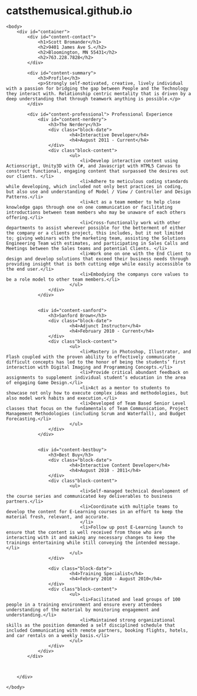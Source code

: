 # catsthemusical.github.io
<!DOCTYPE html>
<html lang="en">
	<head>
		<meta content="text/html;charset=utf-8" http-equiv="Content-Type">
		<meta content="utf-8" http-equiv="encoding">
		<title>My Prime Academy Application Submission</title>
		<link rel="stylesheet" type="text/css" href="stylesheet.css">
	</head>

	<body>
		<div id="container">
			<div id="content-contact">
				<h1>Scott Bromander</h1>
				<h2>9401 James Ave S.</h2>
				<h2>Bloomington, MN 55431</h2>
				<h2>763.228.7828</h2>
			</div>

			<div id="content-summary">
				<h3>Profile</h3>
				<p>Strongly self-motivated, creative, lively individual with a passion for bridging the gap between People and the Technology they interact with. Relationship centric mentality that is driven by a deep understanding that through teamwork anything is possible.</p>
			</div>

			<div id="content-professional"> Professional Experience
				<div id="content-nerdery">
					<h3>The Nerdery</h3>
					<div class="block-date">
							<h4>Interactive Developer</h4>
							<h4>August 2011 - Current</h4>
					</div>		
					<div class"block-content">
							<ul>	
								<li>Develop interactive content using Actionscript, Unity3D with C#, and Javascript with HTML5 Canvas to construct functional, engaging content that surpassed the desires out our clients. </li>
								<li>Adhere to meticulous coding standards while developing, which included not only best practices in coding, but also use and understanding of Model / View / Controller and Design Patterns.</li>
								<li>Act as a team member to help close knowledge gaps through one on one communication or facilitating introductions between team members who may be unaware of each others offering.</li>
								<li>Cross-functionally work with other departments to assist wherever possible for the betterment of either the company or a clients project, this includes, but it not limited to; giving webinars with the marketing team, assisting the Solutions Engineering Team with estimates, and participating in Sales Calls and Meetings between the Sales teams and potential Clients. </li>
								<li>Work one on one with the End Client to design and develop solutions that exceed their business needs through providing insight that is both cutting edge while easily accessible to the end user.</li>
								<li>Embodying the companys core values to be a role model to other team members.</li>
							</ul>	
					</div>
				</div>


				<div id="content-sanford">
					<h3>Sanford Brown</h3>
					<div class="block-date">
							<h4>Adjunct Instructor</h4>
							<h4>February 2010 - Current</h4>
					</div>		
					<div class"block-content">
							<ul>	
								<li>Mastery in Photoshop, Illustrator, and Flash coupled with the proven ability to effectively communicate difficult concepts has led to the honor of being the students’ first interaction with Digital Imaging and Programming Concepts.</li>
								<li>Provide critical abundant feedback on assignments to supplement individual student’s education in the area of engaging Game Design.</li>
								<li>Act as a mentor to students to showcase not only how to execute complex ideas and methodologies, but also model work habits and execution.</li>
								<li>Developed of Team Based Senior Level classes that focus on the fundamentals of Team Communication, Project Management Methodologies (including Scrum and Waterfall), and Budget Forecasting.</li>
							</ul>	
					</div>
				</div>


				<div id="content-bestbuy">
					<h3>Best Buy</h3>
					<div class="block-date">
							<h4>Interactive Content Developer</h4>
							<h4>August 2010 - 2011</h4>
					</div>		
					<div class"block-content">
							<ul>	
								<li>Self-managed technical development of the course series and communicated key deliverables to business partners.</li>
								<li>Coordinate with multiple teams to develop the content for E-Learning courses in an effort to keep the material fresh, relevant, and accurate.
								</li>
								<li>Follow up post E-Learning launch to ensure that the content is well received from those who are interacting with it and making any necessary changes to keep the trainings entertaining while still conveying the intended message.</li>
							</ul>
					</div>

					<div class="block-date">
							<h4>Training Specialist</h4>
							<h4>Febrary 2010 - August 2010</h4>
					</div>		
					<div class"block-content">
							<ul>	
								<li>Facilitated and lead groups of 100 people in a training environment and ensure every attendees understanding of the material by monitoring engagement and understanding.</li>
								<li>Maintained strong organizational skills as the position demanded a self disciplined schedule that included Communicating with remote partners, booking flights, hotels, and car rentals on a weekly basis.</li>
							</ul>	
					</div>
				</div>
			</div>
			

			
		</div>

	</body>
</html>
